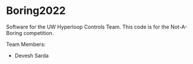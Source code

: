 # Boring2022
Software for the UW Hyperloop Controls Team. This code is for the Not-A-Boring competition.

Team Members:
- Devesh Sarda
